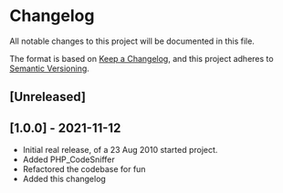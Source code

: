 # Changelog

All notable changes to this project will be documented in this file.

The format is based on [Keep a Changelog](https://keepachangelog.com/en/1.0.0/), and this project adheres
to [Semantic Versioning](https://semver.org/spec/v2.0.0.html).

## [Unreleased]

## [1.0.0] - 2021-11-12

- Initial real release, of a 23 Aug 2010 started project.
- Added PHP_CodeSniffer
- Refactored the codebase for fun
- Added this changelog
